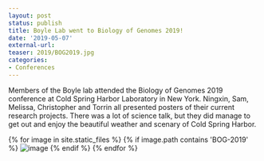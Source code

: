 ```yaml
---
layout: post
status: publish
title: Boyle Lab went to Biology of Genomes 2019!
date: '2019-05-07'
external-url:
teaser: 2019/BOG2019.jpg
categories:
- Conferences
---
```


Members of the Boyle lab attended the Biology of Genomes 2019 conference at Cold Spring Harbor Laboratory in New York. Ningxin, Sam, Melissa, Christopher and Torrin all presented posters of their current research projects. There was a lot of science talk, but they did manage to get out and enjoy the beautiful weather and scenary of Cold Spring Harbor.

<div>
{% for image in site.static_files %}
    {% if image.path contains 'BOG-2019' %}
        <img src="{{ site.baseurl }}{{ image.path }}" alt="image" />
    {% endif %}
{% endfor %}
</div>
